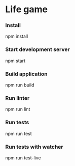 # Life game

### Install
npm install

### Start development server
npm start

### Build application
npm run build

### Run linter
npm run lint

### Run tests
npm run test

### Run tests with watcher
npm run test-live
